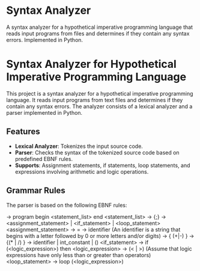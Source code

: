 # Syntax Analyzer
 A syntax analyzer for a hypothetical imperative programming language that reads input programs from files and determines if they contain any syntax errors. Implemented in Python.

 # Syntax Analyzer for Hypothetical Imperative Programming Language

This project is a syntax analyzer for a hypothetical imperative programming language. It reads input programs from text files and determines if they contain any syntax errors. The analyzer consists of a lexical analyzer and a parser implemented in Python.

## Features

- **Lexical Analyzer**: Tokenizes the input source code.
- **Parser**: Checks the syntax of the tokenized source code based on predefined EBNF rules.
- **Supports**: Assignment statements, if statements, loop statements, and expressions involving arithmetic and logic operations.

## Grammar Rules

The parser is based on the following EBNF rules:

<program> -> program begin <statement_list> end
<statement_list> -> <statement> {;<statement>}
<statement> -> <assignment_statement> | <if_statement> | <loop_statement>
<assignment_statement> -> <variable> = <expression>
<variable> -> identifier (An identifier is a string that begins with a letter followed by 0 or more letters and/or digits)
<expression> -> <term> { (+|-) <term>}
<term> -> <factor> {(* | /) <factor> }
<factor> -> identifier | int_constant | (<expr>)
<if_statement> -> if (<logic_expression>) then <statement>
<logic_expression> -> <variable> (< | >) <variable> (Assume that logic expressions have only less than or greater than operators)
<loop_statement> -> loop (<logic_expression>) <statement>
